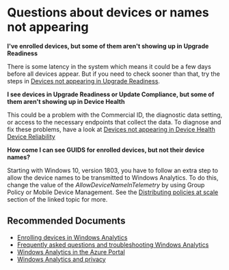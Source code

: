 
<properties
pageTitle="Questions about Windows Analytics"
description="Questions about Windows Analytics"
service="microsoft.operationalinsights"
resource="workspaces"
symptomID=""
infoBubbleText=""
authors="jaimeo, zdvorak, mattreyn, chinglis"
ms.author="jaimeo, zdvorak, mattreyn, chinglis"
displayorder=""
selfHelpType="generic"
supportTopicIds="32612457"
resourceTags=""
productPesIds="15725"
cloudEnvironments="Public, Fairfax"
	articleId="1776cd2c-92b4-400e-9277-38ad60f8d03b"
/>

# Questions about devices or names not appearing

**I've enrolled devices, but some of them aren't showing up in Upgrade Readiness**<br>

There is some latency in the system which means it could be a few days before all devices appear. But if you need to check sooner than that, try the steps in [Devices not appearing in Upgrade Readiness](https://docs.microsoft.com/windows/deployment/update/windows-analytics-faq-troubleshooting#devices-not-appearing-in-upgrade-readiness).

**I see devices in Upgrade Readiness or Update Compliance, but some of them aren't showing up in Device Health**

This could be a problem with the Commercial ID, the diagnostic data setting, or access to the necessary endpoints that collect the data. To diagnose and fix these problems, have a look at [Devices not appearing in Device Health Device Reliability](https://docs.microsoft.com/windows/deployment/update/windows-analytics-faq-troubleshooting#devices-not-appearing-in-device-health-device-reliability)



**How come I can see GUIDS for enrolled devices, but not their device names?**<br>

Starting with Windows 10, version 1803, you have to follow an extra step to allow the device names to be transmitted to Windows Analytics. To do this, change the value of the *AllowDeviceNameInTelemetry* by using Group Policy or Mobile Device Management. See the [Distributing policies at scale](https://docs.microsoft.com/windows/deployment/update/windows-analytics-get-started#deploying-windows-analytics-at-scale) section of the linked topic for more.  



## **Recommended Documents**

* [Enrolling devices in Windows Analytics](https://docs.microsoft.com/windows/deployment/update/windows-analytics-get-started)
* [Frequently asked questions and troubleshooting Windows Analytics](https://docs.microsoft.com/windows/deployment/update/windows-analytics-faq-troubleshooting)
* [Windows Analytics in the Azure Portal](https://docs.microsoft.com/windows/deployment/update/windows-analytics-azure-portal)
* [Windows Analytics and privacy](https://docs.microsoft.com/windows/deployment/update/windows-analytics-privacy)
